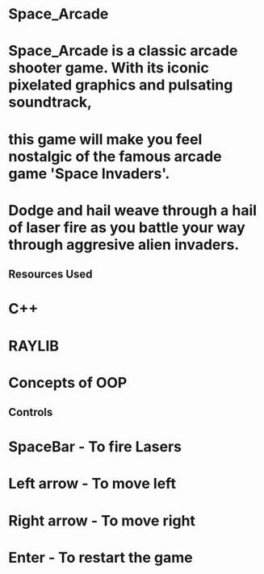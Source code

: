 # Space_Arcade
# Space_Arcade is a classic arcade shooter game. With its iconic pixelated graphics and pulsating soundtrack,
# this game will make you feel nostalgic of the famous arcade game 'Space Invaders'.
# Dodge and hail weave through a hail of laser fire as you battle your way through aggresive alien invaders.
## Resources Used
# C++
# RAYLIB
# Concepts of OOP
## Controls
# SpaceBar - To fire Lasers
# Left arrow - To move left
# Right arrow - To move right
# Enter - To restart the game
